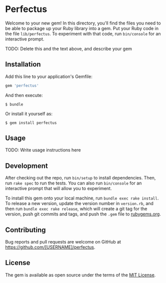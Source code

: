 # Perfectus

Welcome to your new gem! In this directory, you'll find the files you need to be able to package up your Ruby library into a gem. Put your Ruby code in the file `lib/perfectus`. To experiment with that code, run `bin/console` for an interactive prompt.

TODO: Delete this and the text above, and describe your gem

## Installation

Add this line to your application's Gemfile:

```ruby
gem 'perfectus'
```

And then execute:

    $ bundle

Or install it yourself as:

    $ gem install perfectus

## Usage

TODO: Write usage instructions here

## Development

After checking out the repo, run `bin/setup` to install dependencies. Then, run `rake spec` to run the tests. You can also run `bin/console` for an interactive prompt that will allow you to experiment.

To install this gem onto your local machine, run `bundle exec rake install`. To release a new version, update the version number in `version.rb`, and then run `bundle exec rake release`, which will create a git tag for the version, push git commits and tags, and push the `.gem` file to [rubygems.org](https://rubygems.org).

## Contributing

Bug reports and pull requests are welcome on GitHub at https://github.com/[USERNAME]/perfectus.


## License

The gem is available as open source under the terms of the [MIT License](http://opensource.org/licenses/MIT).

